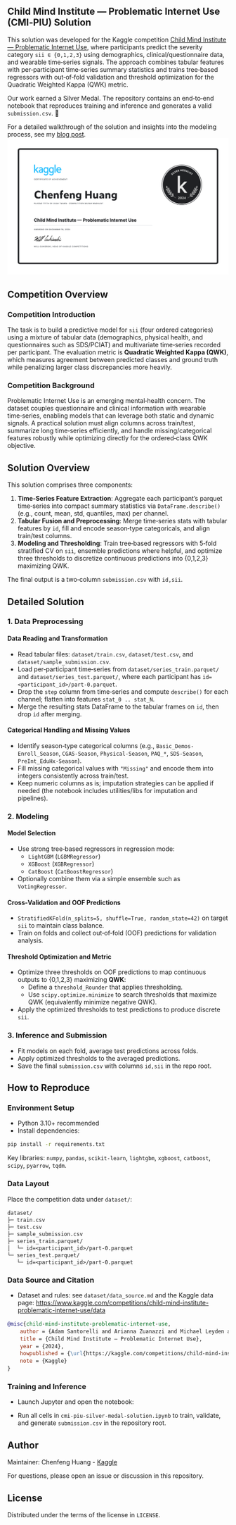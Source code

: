 ## Child Mind Institute — Problematic Internet Use (CMI‑PIU) Solution

This solution was developed for the Kaggle competition [Child Mind Institute — Problematic Internet Use](https://www.kaggle.com/competitions/child-mind-institute-problematic-internet-use), where participants predict the severity category `sii ∈ {0,1,2,3}` using demographics, clinical/questionnaire data, and wearable time‑series signals. The approach combines tabular features with per‑participant time‑series summary statistics and trains tree‑based regressors with out‑of‑fold validation and threshold optimization for the Quadratic Weighted Kappa (QWK) metric.

Our work earned a Silver Medal. The repository contains an end‑to‑end notebook that reproduces training and inference and generates a valid `submission.csv`. 🥈

For a detailed walkthrough of the solution and insights into the modeling process, see my [blog post](https://chenfenghuang.info/2024/12/20/Kaggle-CMI-PIU/).
![CMI‑PIU — Silver Medal](./fig/certificate.png)

## Competition Overview

### Competition Introduction

The task is to build a predictive model for `sii` (four ordered categories) using a mixture of tabular data (demographics, physical health, and questionnaires such as SDS/PCIAT) and multivariate time‑series recorded per participant. The evaluation metric is **Quadratic Weighted Kappa (QWK)**, which measures agreement between predicted classes and ground truth while penalizing larger class discrepancies more heavily.

### Competition Background

Problematic Internet Use is an emerging mental‑health concern. The dataset couples questionnaire and clinical information with wearable time‑series, enabling models that can leverage both static and dynamic signals. A practical solution must align columns across train/test, summarize long time‑series efficiently, and handle missing/categorical features robustly while optimizing directly for the ordered‑class QWK objective.

## Solution Overview

This solution comprises three components:

1. **Time‑Series Feature Extraction**: Aggregate each participant’s parquet time‑series into compact summary statistics via `DataFrame.describe()` (e.g., count, mean, std, quantiles, max) per channel.
2. **Tabular Fusion and Preprocessing**: Merge time‑series stats with tabular features by `id`, fill and encode season‑type categoricals, and align train/test columns.
3. **Modeling and Thresholding**: Train tree‑based regressors with 5‑fold stratified CV on `sii`, ensemble predictions where helpful, and optimize three thresholds to discretize continuous predictions into {0,1,2,3} maximizing QWK.

The final output is a two‑column `submission.csv` with `id,sii`.

## Detailed Solution

### 1. Data Preprocessing

#### Data Reading and Transformation

- Read tabular files: `dataset/train.csv`, `dataset/test.csv`, and `dataset/sample_submission.csv`.
- Load per‑participant time‑series from `dataset/series_train.parquet/` and `dataset/series_test.parquet/`, where each participant has `id=<participant_id>/part-0.parquet`.
- Drop the `step` column from time‑series and compute `describe()` for each channel; flatten into features `stat_0 .. stat_N`.
- Merge the resulting stats DataFrame to the tabular frames on `id`, then drop `id` after merging.

#### Categorical Handling and Missing Values

- Identify season‑type categorical columns (e.g., `Basic_Demos-Enroll_Season`, `CGAS-Season`, `Physical-Season`, `PAQ_*`, `SDS-Season`, `PreInt_EduHx-Season`).
- Fill missing categorical values with `"Missing"` and encode them into integers consistently across train/test.
- Keep numeric columns as is; imputation strategies can be applied if needed (the notebook includes utilities/libs for imputation and pipelines).

### 2. Modeling

#### Model Selection

- Use strong tree‑based regressors in regression mode:
  - `LightGBM` (`LGBMRegressor`)
  - `XGBoost` (`XGBRegressor`)
  - `CatBoost` (`CatBoostRegressor`)
- Optionally combine them via a simple ensemble such as `VotingRegressor`.

#### Cross‑Validation and OOF Predictions

- `StratifiedKFold(n_splits=5, shuffle=True, random_state=42)` on target `sii` to maintain class balance.
- Train on folds and collect out‑of‑fold (OOF) predictions for validation analysis.

#### Threshold Optimization and Metric

- Optimize three thresholds on OOF predictions to map continuous outputs to {0,1,2,3} maximizing **QWK**:
  - Define a `threshold_Rounder` that applies thresholding.
  - Use `scipy.optimize.minimize` to search thresholds that maximize QWK (equivalently minimize negative QWK).
- Apply the optimized thresholds to test predictions to produce discrete `sii`.

### 3. Inference and Submission

- Fit models on each fold, average test predictions across folds.
- Apply optimized thresholds to the averaged predictions.
- Save the final `submission.csv` with columns `id,sii` in the repo root.

## How to Reproduce

### Environment Setup

- Python 3.10+ recommended
- Install dependencies:

```bash
pip install -r requirements.txt
```

Key libraries: `numpy`, `pandas`, `scikit-learn`, `lightgbm`, `xgboost`, `catboost`, `scipy`, `pyarrow`, `tqdm`.

### Data Layout

Place the competition data under `dataset/`:

```
dataset/
├─ train.csv
├─ test.csv
├─ sample_submission.csv
├─ series_train.parquet/
│  └─ id=<participant_id>/part-0.parquet
└─ series_test.parquet/
   └─ id=<participant_id>/part-0.parquet
```

### Data Source and Citation

- Dataset and rules: see `dataset/data_source.md` and the Kaggle data page: https://www.kaggle.com/competitions/child-mind-institute-problematic-internet-use/data

```bibtex
@misc{child-mind-institute-problematic-internet-use,
    author = {Adam Santorelli and Arianna Zuanazzi and Michael Leyden and Logan Lawler and Maggie Devkin and Yuki Kotani and Gregory Kiar},
    title = {Child Mind Institute — Problematic Internet Use},
    year = {2024},
    howpublished = {\url{https://kaggle.com/competitions/child-mind-institute-problematic-internet-use}},
    note = {Kaggle}
}
```

### Training and Inference

- Launch Jupyter and open the notebook:

- Run all cells in `cmi-piu-silver-medal-solution.ipynb` to train, validate, and generate `submission.csv` in the repository root.

## Author

Maintainer: Chenfeng Huang - [Kaggle](https://www.kaggle.com/alrickh)

For questions, please open an issue or discussion in this repository.

## License

Distributed under the terms of the license in `LICENSE`.
 